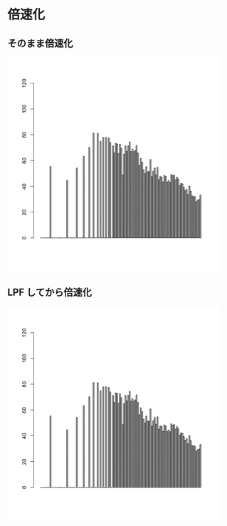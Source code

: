 倍速化
======

そのまま倍速化
--------------

![ ](/image/speed_up.d/plain_left.gif)

LPF してから倍速化
------------------

![ ](/image/speed_up.d/lpf_left.gif)
